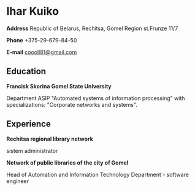 # Ihar Kuiko

**Address**
Republic of Belarus, Rechitsa, Gomel Region
st.Frunze 11/7

**Phone** +375-29-679-84-50

**E-mail** coooll81@gmail.com

## Education

**Francisk Skorina Gomel State University**

Department ASIP "Automated systems of information processing" with specializations: "Corporate networks and systems".


## Experience

**Rechitsa regional library network**

sistem administrator

**Network of public libraries of the city of Gomel**

Head of Automation and Information Technology Department - software engineer

